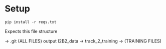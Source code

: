 # Setup

`pip install -r reqs.txt`

Expects this file structure

-> .git
   (ALL FILES)
   output
   I2B2_data
   -> track_2_training
      -> (TRAINING FILES)
